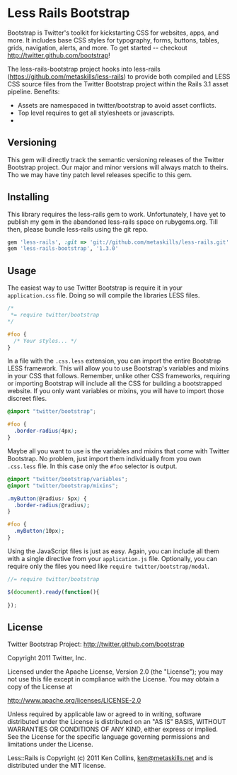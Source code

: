 
# Less Rails Bootstrap

Bootstrap is Twitter's toolkit for kickstarting CSS for websites, apps, and more. It includes base CSS styles for typography, forms, buttons, tables, grids, navigation, alerts, and more. To get started -- checkout http://twitter.github.com/bootstrap!

The less-rails-bootstrap project hooks into less-rails (https://github.com/metaskills/less-rails) to provide both compiled and LESS CSS source files from the Twitter Bootstrap project within the Rails 3.1 asset pipeline. Benefits:

* Assets are namespaced in twitter/bootstrap to avoid asset conflicts.
* Top level requires to get all stylesheets or javascripts.
* 


## Versioning

This gem will directly track the semantic versioning releases of the Twitter Bootstrap project. Our major and minor versions will always match to theirs. Tho we may have tiny patch level releases specific to this gem.


## Installing

This library requires the less-rails gem to work. Unfortunately, I have yet to publish my gem in the abandoned less-rails space on rubygems.org. Till then, please bundle less-rails using the git repo.

```ruby
gem 'less-rails', :git => 'git://github.com/metaskills/less-rails.git'
gem 'less-rails-bootstrap', '1.3.0' 
```


## Usage

The easiest way to use Twitter Bootstrap is require it in your `application.css` file. Doing so will compile the libraries LESS files.

```css
/*
 *= require twitter/bootstrap
*/

#foo {
  /* Your styles... */
}
```

In a file with the `.css.less` extension, you can import the entire Bootstrap LESS framework. This will allow you to use Bootstrap's variables and mixins in your CSS that follows. Remember, unlike other CSS frameworks, requiring or importing Bootstrap will include all the CSS for building a bootstrapped website. If you only want variables or mixins, you will have to import those discreet files.

```css
@import "twitter/bootstrap";

#foo {
  .border-radius(4px);
}
```

Maybe all you want to use is the variables and mixins that come with Twitter Bootstrap. No problem, just import them individually from you own `.css.less` file. In this case only the `#foo` selector is output.

```css
@import "twitter/bootstrap/variables";
@import "twitter/bootstrap/mixins";

.myButton(@radius: 5px) {
  .border-radius(@radius);
}

#foo {
  .myButton(10px);
}
```

Using the JavaScript files is just as easy. Again, you can include all them with a single directive from your `application.js` file. Optionally, you can require only the files you need like `require twitter/bootstrap/modal`.

```javascript
//= require twitter/bootstrap

$(document).ready(function(){
  
});
```


## License

Twitter Bootstrap Project: http://twitter.github.com/bootstrap

Copyright 2011 Twitter, Inc.

Licensed under the Apache License, Version 2.0 (the "License");
you may not use this file except in compliance with the License.
You may obtain a copy of the License at

http://www.apache.org/licenses/LICENSE-2.0

Unless required by applicable law or agreed to in writing, software
distributed under the License is distributed on an "AS IS" BASIS,
WITHOUT WARRANTIES OR CONDITIONS OF ANY KIND, either express or implied.
See the License for the specific language governing permissions and
limitations under the License.

Less::Rails is Copyright (c) 2011 Ken Collins, <ken@metaskills.net> and is distributed under the MIT license.



